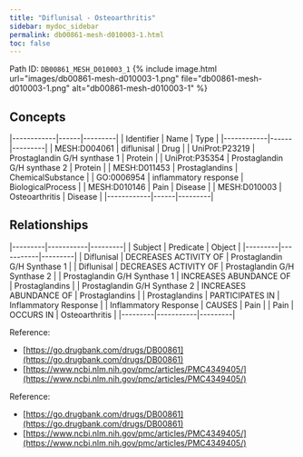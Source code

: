 ```yaml
---
title: "Diflunisal - Osteoarthritis"
sidebar: mydoc_sidebar
permalink: db00861-mesh-d010003-1.html
toc: false 
---
```



Path ID: `DB00861_MESH_D010003_1`
{% include image.html url="images/db00861-mesh-d010003-1.png" file="db00861-mesh-d010003-1.png" alt="db00861-mesh-d010003-1" %}

## Concepts

|------------|------|---------|
| Identifier | Name | Type    |
|------------|------|---------|
| MESH:D004061 | diflunisal | Drug |
| UniProt:P23219 | Prostaglandin G/H synthase 1 | Protein |
| UniProt:P35354 | Prostaglandin G/H synthase 2 | Protein |
| MESH:D011453 | Prostaglandins | ChemicalSubstance |
| GO:0006954 | inflammatory response | BiologicalProcess |
| MESH:D010146 | Pain | Disease |
| MESH:D010003 | Osteoarthritis | Disease |
|------------|------|---------|

## Relationships

|---------|-----------|---------|
| Subject | Predicate | Object  |
|---------|-----------|---------|
| Diflunisal | DECREASES ACTIVITY OF | Prostaglandin G/H Synthase 1 |
| Diflunisal | DECREASES ACTIVITY OF | Prostaglandin G/H Synthase 2 |
| Prostaglandin G/H Synthase 1 | INCREASES ABUNDANCE OF | Prostaglandins |
| Prostaglandin G/H Synthase 2 | INCREASES ABUNDANCE OF | Prostaglandins |
| Prostaglandins | PARTICIPATES IN | Inflammatory Response |
| Inflammatory Response | CAUSES | Pain |
| Pain | OCCURS IN | Osteoarthritis |
|---------|-----------|---------|

Reference: 
  - [https://go.drugbank.com/drugs/DB00861](https://go.drugbank.com/drugs/DB00861)
  - [https://www.ncbi.nlm.nih.gov/pmc/articles/PMC4349405/](https://www.ncbi.nlm.nih.gov/pmc/articles/PMC4349405/)

Reference: 
  - [https://go.drugbank.com/drugs/DB00861](https://go.drugbank.com/drugs/DB00861)
  - [https://www.ncbi.nlm.nih.gov/pmc/articles/PMC4349405/](https://www.ncbi.nlm.nih.gov/pmc/articles/PMC4349405/)
